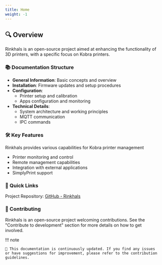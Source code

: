 ```yaml
---
title: Home
weight: -1
---
```


## 🔍 Overview
Rinkhals is an open-source project aimed at enhancing the functionality of 3D printers, with a specific focus on Kobra printers.

### 📚 Documentation Structure

- **General Information**: Basic concepts and overview
- **Installation**: Firmware updates and setup procedures
- **Configuration**:
    - Printer setup and calibration
    - Apps configuration and monitoring
- **Technical Details**:
    - System architecture and working principles
    - MQTT communication
    - IPC commands

### 🛠️ Key Features
Rinkhals provides various capabilities for Kobra printer management

- Printer monitoring and control
- Remote management capabilities
- Integration with external applications
- SimplyPrint support

### 🔗 Quick Links
Project Repository: [GitHub - Rinkhals](https://github.com/jbatonnet/Rinkhals)

### 👥 Contributing
Rinkhals is an open-source project welcoming contributions. See the "Contribute to development" section for more details on how to get involved.

!!! note

    📝 This documentation is continuously updated. If you find any issues or have suggestions for improvement, please refer to the contribution guidelines.